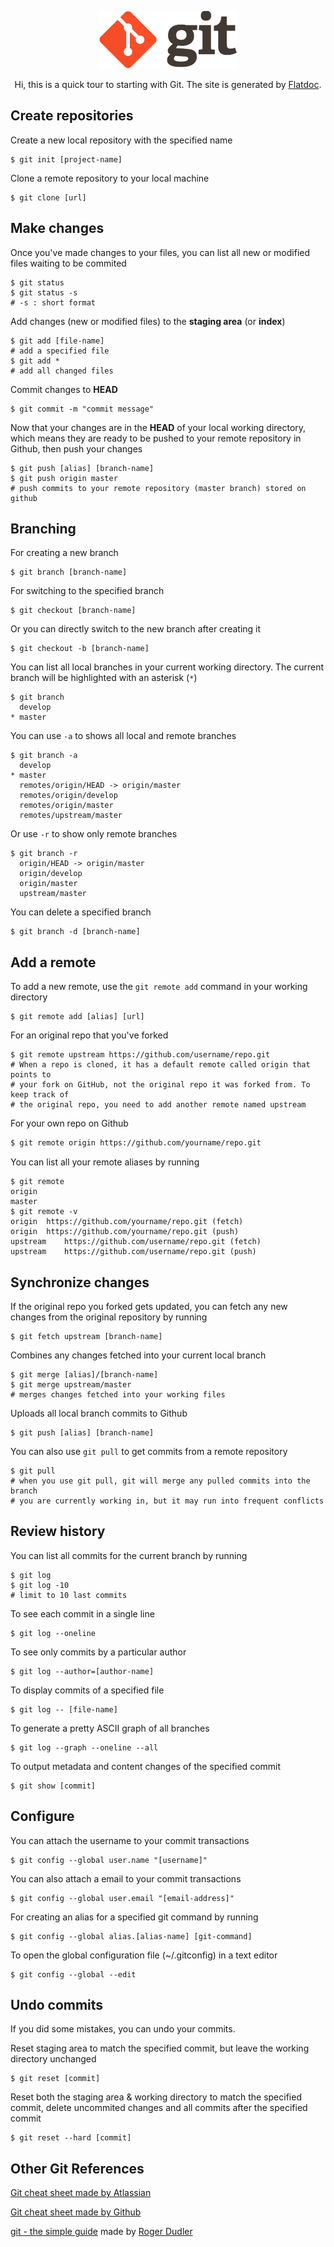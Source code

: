 <p align="center">
	<img alt="Git" src="./img/git-icon.png">
</p>
<p align="center">Hi, this is a quick tour to starting with Git. The site is generated by <a href="http://ricostacruz.com/flatdoc/">Flatdoc</a>.</p>

## Create repositories

Create a new local repository with the specified name

```
$ git init [project-name]
```

Clone a remote repository to your local machine

```
$ git clone [url]
```

## Make changes

Once you've made changes to your files, you can list all new or modified files waiting to be commited

```
$ git status 
$ git status -s	 
# -s : short format
```

Add changes (new or modified files) to the **staging area** (or **index**)

```
$ git add [file-name]
# add a specified file
$ git add *			
# add all changed files
```

Commit changes to **HEAD**

```
$ git commit -m "commit message"
```

Now that your changes are in the **HEAD** of your local working directory, which means they are ready to be pushed to your remote repository in Github, then push your changes 

```
$ git push [alias] [branch-name]
$ git push origin master
# push commits to your remote repository (master branch) stored on github 
```

## Branching

For creating a new branch

```
$ git branch [branch-name]
```

For switching to the specified branch 

```
$ git checkout [branch-name]
```

Or you can directly switch to the new branch after creating it

```
$ git checkout -b [branch-name]
```

You can list all local branches in your current working directory.
The current branch will be highlighted with an asterisk (`*`)

```
$ git branch
  develop
* master
```

You can use `-a` to shows all local and remote branches

```
$ git branch -a
  develop
* master
  remotes/origin/HEAD -> origin/master
  remotes/origin/develop
  remotes/origin/master
  remotes/upstream/master
```

Or use `-r` to show only remote branches

```
$ git branch -r
  origin/HEAD -> origin/master
  origin/develop
  origin/master
  upstream/master
```

You can delete a specified branch

```
$ git branch -d [branch-name]
```

## Add a remote

To add a new remote, use the `git remote add` command in your working directory 

```
$ git remote add [alias] [url]
```

For an original repo that you've forked

```
$ git remote upstream https://github.com/username/repo.git
# When a repo is cloned, it has a default remote called origin that points to 
# your fork on GitHub, not the original repo it was forked from. To keep track of 
# the original repo, you need to add another remote named upstream
```

For your own repo on Github

```sh
$ git remote origin https://github.com/yourname/repo.git
```

You can list all your remote aliases by running

```
$ git remote
origin
master
$ git remote -v
origin	https://github.com/yourname/repo.git (fetch)
origin	https://github.com/yourname/repo.git (push)
upstream	https://github.com/username/repo.git (fetch)
upstream	https://github.com/username/repo.git (push)
```

## Synchronize changes

If the original repo you forked gets updated, you can fetch any new changes from the original repository by running

```
$ git fetch upstream [branch-name]
```

Combines any changes fetched into your current local branch

```
$ git merge [alias]/[branch-name]
$ git merge upstream/master
# merges changes fetched into your working files
```

Uploads all local branch commits to Github

```
$ git push [alias] [branch-name]
```

You can also use `git pull` to get commits from a remote repository

```
$ git pull 
# when you use git pull, git will merge any pulled commits into the branch 
# you are currently working in, but it may run into frequent conflicts
```

## Review history

You can list all commits for the current branch by running

```
$ git log
$ git log -10 
# limit to 10 last commits
```

To see each commit in a single line

```
$ git log --oneline
```
To see only commits by a particular author

```
$ git log --author=[author-name]
```

To display commits of a specified file

```
$ git log -- [file-name]
```

To generate a pretty ASCII graph of all branches

```
$ git log --graph --oneline --all
```

To output metadata and content changes of the specified commit

```
$ git show [commit]
```

## Configure

You can attach the username to your commit transactions

```
$ git config --global user.name "[username]"
```

You can also attach a email to your commit transactions

```
$ git config --global user.email "[email-address]"
```

For creating an alias for a specified git command by running

```
$ git config --global alias.[alias-name] [git-command]
```

To open the global configuration file (~/.gitconfig) in a text editor

```
$ git config --global --edit
```

## Undo commits

If you did some mistakes, you can undo your commits.

Reset staging area to match the specified commit, but leave the working directory unchanged

```
$ git reset [commit]
```

Reset both the staging area & working directory to match the specified commit, delete uncommited changes and all commits after the specified commit 

```
$ git reset --hard [commit]
```

## Other Git References

[Git cheat sheet made by Atlassian](https://www.google.fr/url?sa=t&rct=j&q=&esrc=s&source=web&cd=1&sqi=2&ved=0CDIQFjAA&url=https%3A%2F%2Fwww.atlassian.com%2Fdms%2Fwac%2Fimages%2Flanding%2Fgit%2Fatlassian_git_cheatsheet.pdf&ei=Vc6hU8OjMcqH0AX92oHABw&usg=AFQjCNGqtOA5UPshK3MhDPRsKd3Cz0ytZQ&sig2=3Xdv0qdMXULeQwzUgZSf7Q&bvm=bv.69137298,d.d2k&cad=rja)

[Git cheat sheet made by Github](https://github.com/github/training-materials/blob/master/downloads/github-git-cheat-sheet.pdf?raw=true)

[git - the simple guide](http://rogerdudler.github.io/git-guide/) made by [Roger Dudler](https://github.com/rogerdudler)












